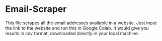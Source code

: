 # Email-Scraper

This file scrapes all the email addresses available in a website. Just input the link to the website and run this in Google Colab. It would give you results in csv format, downloaded directly in your local machine.

